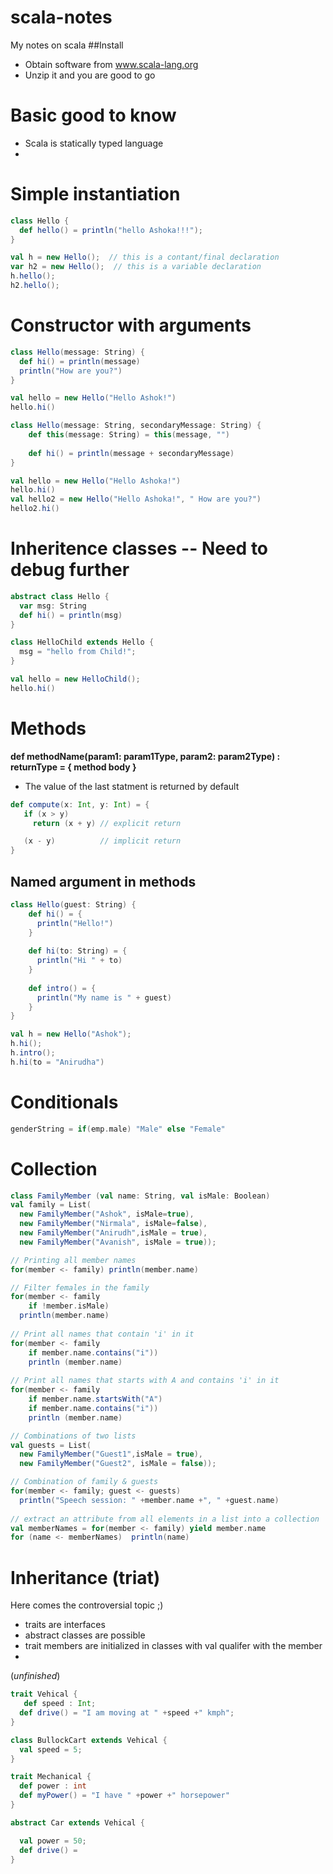 # scala-notes
My notes on scala
##Install
* Obtain software from www.scala-lang.org
* Unzip it and you are good to go

# Basic good to know
* Scala is statically typed language
*

# Simple  instantiation
```scala
class Hello {
  def hello() = println("hello Ashoka!!!");
}

val h = new Hello();  // this is a contant/final declaration
var h2 = new Hello();  // this is a variable declaration
h.hello();
h2.hello();
```

# Constructor with arguments
```scala
class Hello(message: String) {
  def hi() = println(message)
  println("How are you?")
}

val hello = new Hello("Hello Ashok!")
hello.hi()
```


```scala
class Hello(message: String, secondaryMessage: String) {
    def this(message: String) = this(message, "")
    
    def hi() = println(message + secondaryMessage)
}

val hello = new Hello("Hello Ashoka!")
hello.hi()
val hello2 = new Hello("Hello Ashoka!", " How are you?")
hello2.hi()
```

# Inheritence classes -- Need to debug further
```scala
abstract class Hello {
  var msg: String
  def hi() = println(msg)
}

class HelloChild extends Hello {
  msg = "hello from Child!";
}

val hello = new HelloChild();
hello.hi()

```

# Methods
**def methodName(param1: param1Type, param2: param2Type) : returnType = { method body }**

* The value of the last statment is returned by default

```scala
def compute(x: Int, y: Int) = {
   if (x > y)
     return (x + y) // explicit return

   (x - y)          // implicit return
}
```
## Named argument in methods
```scala
class Hello(guest: String) {
    def hi() = {
      println("Hello!")
    }
    
    def hi(to: String) = {
      println("Hi " + to)
    }
    
    def intro() = {
      println("My name is " + guest)
    }
}

val h = new Hello("Ashok"); 
h.hi();
h.intro();
h.hi(to = "Anirudha")
```


# Conditionals
```scala
genderString = if(emp.male) "Male" else "Female"
```

# Collection
```scala
class FamilyMember (val name: String, val isMale: Boolean)
val family = List(
  new FamilyMember("Ashok", isMale=true),
  new FamilyMember("Nirmala", isMale=false),
  new FamilyMember("Anirudh",isMale = true),
  new FamilyMember("Avanish", isMale = true));

// Printing all member names
for(member <- family) println(member.name)

// Filter females in the family
for(member <- family 
    if !member.isMale) 
  println(member.name)
    
// Print all names that contain 'i' in it
for(member <- family
    if member.name.contains("i"))
    println (member.name)
    
// Print all names that starts with A and contains 'i' in it
for(member <- family
    if member.name.startsWith("A")
    if member.name.contains("i"))
    println (member.name)

// Combinations of two lists
val guests = List(
  new FamilyMember("Guest1",isMale = true),
  new FamilyMember("Guest2", isMale = false));

// Combination of family & guests
for(member <- family; guest <- guests)
  println("Speech session: " +member.name +", " +guest.name)
  
// extract an attribute from all elements in a list into a collection  
val memberNames = for(member <- family) yield member.name
for (name <- memberNames)  println(name)
```

# Inheritance (triat)
Here comes the controversial topic ;)
* traits are interfaces
* abstract classes are possible
* trait members are initialized in classes with val qualifer with the member
* 
(*unfinished*)
```scala
trait Vehical {
   def speed : Int;
  def drive() = "I am moving at " +speed +" kmph";
}

class BullockCart extends Vehical {
  val speed = 5;
}

trait Mechanical {
  def power : int
  def myPower() = "I have " +power +" horsepower"
}

abstract Car extends Vehical {

  val power = 50;
  def drive() = 
}

